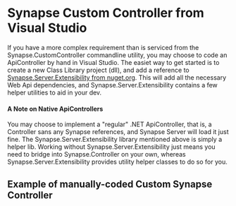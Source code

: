 
# Synapse Custom Controller from Visual Studio

If you have a more complex requirement than is serviced from the Synapse.CustomController commandline utility, you may choose to code an ApiController by hand in Visual Studio.  The easiet way to get started is to create a new Class Library project (dll), and add a reference to <a href="https://www.nuget.org/packages/Synapse.Server.Extensibility" target="_blank">Synapse.Server.Extensibility from nuget.org</a>.  This will add all the necessary Web Api dependencies, and Synapse.Server.Extensibility contains a few helper utilities to aid in your dev.


#### A Note on Native ApiControllers

You may choose to implement a "regular" .NET ApiController, that is, a Controller sans any Synapse references, and Synapse Server will load it just fine.  The Synapse.Server.Extensibility library mentioned above is simply a helper lib.  Working without Synapse.Server.Extensibility just means you need to bridge into Synapse.Controller on your own, whereas Synapse.Server.Extensibility provides utility helper classes to do so for you.

## Example of manually-coded Custom Synapse Controller

<script src="https://gist.github.com/SynapseProject/0f345c4fa60cdb53ae8d3585cde24513.js"></script>
